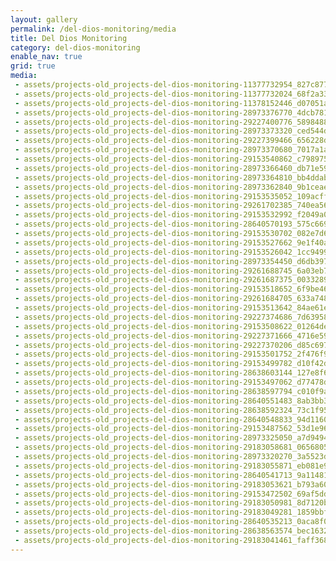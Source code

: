 ```yaml
---
layout: gallery
permalink: /del-dios-monitoring/media
title: Del Dios Monitoring
category: del-dios-monitoring
enable_nav: true
grid: true
media: 
 - assets/projects-old_projects-del-dios-monitoring-11377732954_827c877193.jpg
 - assets/projects-old_projects-del-dios-monitoring-11377732024_68f2a33cba.jpg
 - assets/projects-old_projects-del-dios-monitoring-11378152446_d07051a928.jpg
 - assets/projects-old_projects-del-dios-monitoring-28973376770_4dcb78166d.jpg
 - assets/projects-old_projects-del-dios-monitoring-29227400776_5898488aa9.jpg
 - assets/projects-old_projects-del-dios-monitoring-28973373320_ced544d05f.jpg
 - assets/projects-old_projects-del-dios-monitoring-29227399466_656228d31a.jpg
 - assets/projects-old_projects-del-dios-monitoring-28973370680_7017a1a7f0.jpg
 - assets/projects-old_projects-del-dios-monitoring-29153540862_c798975bcf.jpg
 - assets/projects-old_projects-del-dios-monitoring-28973366460_db71e598c0.jpg
 - assets/projects-old_projects-del-dios-monitoring-28973364810_bb4ddabd22.jpg
 - assets/projects-old_projects-del-dios-monitoring-28973362840_9b1ceaebcb.jpg
 - assets/projects-old_projects-del-dios-monitoring-29153535052_109acff50c.jpg
 - assets/projects-old_projects-del-dios-monitoring-29261702385_740ea56862.jpg
 - assets/projects-old_projects-del-dios-monitoring-29153532992_f2049a0a6a.jpg
 - assets/projects-old_projects-del-dios-monitoring-28640570193_575c6696df.jpg
 - assets/projects-old_projects-del-dios-monitoring-29153530702_082e7d624e.jpg
 - assets/projects-old_projects-del-dios-monitoring-29153527662_9e1f40af20.jpg
 - assets/projects-old_projects-del-dios-monitoring-29153526042_1cc9499318.jpg
 - assets/projects-old_projects-del-dios-monitoring-28973354450_d6db39757f.jpg
 - assets/projects-old_projects-del-dios-monitoring-29261688745_6a03eb7430.jpg
 - assets/projects-old_projects-del-dios-monitoring-29261687375_003328971a.jpg
 - assets/projects-old_projects-del-dios-monitoring-29153518652_6f9be46a18.jpg
 - assets/projects-old_projects-del-dios-monitoring-29261684705_633a74832c.jpg
 - assets/projects-old_projects-del-dios-monitoring-29153513642_84ae61e8ce.jpg
 - assets/projects-old_projects-del-dios-monitoring-29227374686_7d63958672.jpg
 - assets/projects-old_projects-del-dios-monitoring-29153508622_01264de310.jpg
 - assets/projects-old_projects-del-dios-monitoring-29227371666_4716e59099.jpg
 - assets/projects-old_projects-del-dios-monitoring-29227370206_d85c697e55.jpg
 - assets/projects-old_projects-del-dios-monitoring-29153501752_2f476f95ce.jpg
 - assets/projects-old_projects-del-dios-monitoring-29153499782_d10f42d68c.jpg
 - assets/projects-old_projects-del-dios-monitoring-28638603144_127e8f680d.jpg
 - assets/projects-old_projects-del-dios-monitoring-29153497062_d77478d2ba.jpg
 - assets/projects-old_projects-del-dios-monitoring-28638597794_c010f9a0a1.jpg
 - assets/projects-old_projects-del-dios-monitoring-28640551483_8ab3bb3817.jpg
 - assets/projects-old_projects-del-dios-monitoring-28638592324_73c1f95e63.jpg
 - assets/projects-old_projects-del-dios-monitoring-28640548833_94d1160f16.jpg
 - assets/projects-old_projects-del-dios-monitoring-29153487562_53d1e96828.jpg
 - assets/projects-old_projects-del-dios-monitoring-28973325050_a7d9494b74.jpg
 - assets/projects-old_projects-del-dios-monitoring-29183058681_0656805ed6.jpg
 - assets/projects-old_projects-del-dios-monitoring-28973320270_3a5523dc4b.jpg
 - assets/projects-old_projects-del-dios-monitoring-29183055871_eb081e9aab.jpg
 - assets/projects-old_projects-del-dios-monitoring-28640541713_9a11481bec.jpg
 - assets/projects-old_projects-del-dios-monitoring-29183053621_b793a60769.jpg
 - assets/projects-old_projects-del-dios-monitoring-29153472502_69af5dd337.jpg
 - assets/projects-old_projects-del-dios-monitoring-29183050981_8d7120b8b5.jpg
 - assets/projects-old_projects-del-dios-monitoring-29183049281_1859bbf884.jpg
 - assets/projects-old_projects-del-dios-monitoring-28640535213_0aca8f0839.jpg
 - assets/projects-old_projects-del-dios-monitoring-28638563574_bec1632f35.jpg
 - assets/projects-old_projects-del-dios-monitoring-29183041461_faff368402.jpg
---
```


